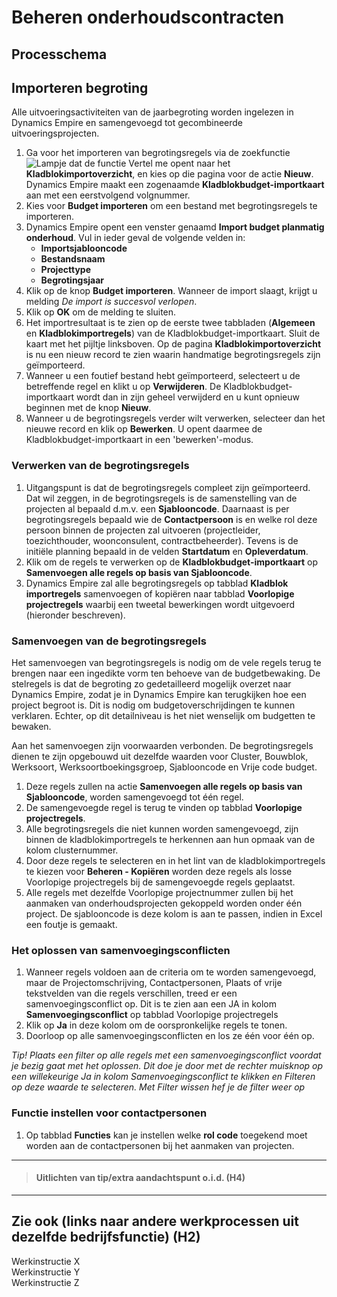 # Beheren onderhoudscontracten


## Processchema

## Importeren begroting
Alle uitvoeringsactiviteiten van de jaarbegroting worden ingelezen in Dynamics Empire en samengevoegd tot  gecombineerde uitvoeringsprojecten.

 1. Ga voor het importeren van begrotingsregels via de zoekfunctie ![Lampje dat de functie Vertel me opent](https://docs.microsoft.com/nl-NL/dynamics365/business-central/media/ui-search/search_small.png "Vertel me wat u wilt doen") naar het **Kladblokimportoverzicht**, en kies op die pagina voor de actie **Nieuw**. Dynamics Empire maakt een zogenaamde **Kladblokbudget-importkaart** aan met een eerstvolgend volgnummer.
 2. Kies voor **Budget importeren** om een bestand met begrotingsregels te importeren.
 3. Dynamics Empire opent een venster genaamd **Import budget planmatig onderhoud**. Vul in ieder geval de volgende velden in:
	 * **Importsjablooncode**
	 * **Bestandsnaam**
	 * **Projecttype**
	 * **Begrotingsjaar**
 4. Klik op de knop **Budget importeren**. Wanneer de import slaagt, krijgt u melding *De import is succesvol verlopen*.
 5. Klik op **OK** om de melding te sluiten.
 6. Het importresultaat is te zien op de eerste twee tabbladen (**Algemeen** en **Kladblokimportregels**) van de Kladblokbudget-importkaart. Sluit de kaart met het pijltje linksboven. Op de pagina **Kladblokimportoverzicht** is nu een nieuw record te zien waarin handmatige begrotingsregels zijn geïmporteerd.
 7. Wanneer u een foutief bestand hebt geïmporteerd, selecteert u de betreffende regel en klikt u op **Verwijderen**. De Kladblokbudget-importkaart wordt dan in zijn geheel verwijderd en u kunt opnieuw beginnen met de knop **Nieuw**.
 8. Wanneer u de begrotingsregels verder wilt verwerken, selecteer dan het nieuwe record en klik op **Bewerken**. U opent daarmee de Kladblokbudget-importkaart in een 'bewerken'-modus. 

### Verwerken van de begrotingsregels
 1. Uitgangspunt is dat de begrotingsregels compleet zijn geïmporteerd. Dat wil zeggen, in de begrotingsregels is de samenstelling van de projecten al bepaald d.m.v. een **Sjablooncode**. Daarnaast is per begrotingsregels bepaald wie de **Contactpersoon** is en welke rol deze persoon binnen de projecten zal uitvoeren (projectleider, toezichthouder, woonconsulent, contractbeheerder). Tevens is de initiële planning bepaald in de velden **Startdatum** en **Opleverdatum**.
 2. Klik om de regels te verwerken op de **Kladblokbudget-importkaart** op **Samenvoegen alle regels op basis van Sjablooncode**.
 3. Dynamics Empire zal alle begrotingsregels op tabblad **Kladblok importregels** samenvoegen of kopiëren naar tabblad **Voorlopige projectregels** waarbij een tweetal bewerkingen wordt uitgevoerd (hieronder beschreven).
 
### Samenvoegen van de begrotingsregels
Het samenvoegen van begrotingsregels is nodig om de vele regels terug te brengen naar een ingedikte vorm ten behoeve van de budgetbewaking. De stelregels is dat de begroting zo gedetailleerd mogelijk overzet naar Dynamics Empire, zodat je in Dynamics Empire kan terugkijken hoe een project begroot is. Dit is nodig om budgetoverschrijdingen te kunnen verklaren. Echter, op dit detailniveau is het niet wenselijk om budgetten te bewaken.

Aan het samenvoegen zijn voorwaarden verbonden. De begrotingsregels dienen te zijn opgebouwd uit dezelfde waarden voor Cluster, Bouwblok, Werksoort, Werksoortboekingsgroep, Sjablooncode en Vrije code budget.

 1. Deze regels zullen na actie **Samenvoegen alle regels op basis van Sjablooncode**, worden samengevoegd tot één regel.
 2. De samengevoegde regel is terug te vinden op tabblad **Voorlopige projectregels**.
 3. Alle begrotingsregels die niet kunnen worden samengevoegd, zijn binnen de kladblokimportregels te herkennen aan hun opmaak van de kolom clusternummer.
 4. Door deze regels te selecteren en in het lint van de kladblokimportregels te kiezen voor **Beheren - Kopiëren**   worden deze regels als losse Voorlopige projectregels bij de samengevoegde regels geplaatst.
 5. Alle regels met dezelfde Voorlopige projectnummer zullen bij het aanmaken van onderhoudsprojecten gekoppeld worden onder één project. De sjablooncode is deze kolom is aan te passen, indien in Excel een foutje is gemaakt.

### Het oplossen van samenvoegingsconflicten

 1. Wanneer regels voldoen aan de criteria om te worden samengevoegd, maar de Projectomschrijving, Contactpersonen, Plaats of vrije tekstvelden van die regels verschillen, treed er een samenvoegingsconflict op. Dit is te zien aan een JA in kolom **Samenvoegingsconflict** op tabblad Voorlopige projectregels
 2. Klik op **Ja** in deze kolom om de oorspronkelijke regels te tonen.
 3. Doorloop op alle samenvoegingsconflicten en los ze één voor één op.

*Tip! Plaats een filter op alle regels met een samenvoegingsconflict voordat je bezig gaat met het oplossen. Dit doe je door met de rechter muisknop op een willekeurige Ja in kolom Samenvoegingsconflict te klikken en Filteren op deze waarde te selecteren. Met Filter wissen hef je de filter weer op*

### Functie instellen voor contactpersonen

 1. Op tabblad **Functies** kan je instellen welke **rol code** toegekend moet worden aan de contactpersonen bij het aanmaken van projecten.

 






 



<hr>

>#### Uitlichten van tip/extra aandachtspunt o.i.d. (H4)
>
>


<hr>

## Zie ook (links naar andere werkprocessen uit dezelfde bedrijfsfunctie) (H2)
Werkinstructie X  
Werkinstructie Y  
Werkinstructie Z
<!--stackedit_data:
eyJoaXN0b3J5IjpbNzI2NjE5MTkzLC02MDIyNzI2MTEsLTI3OD
A3ODQ2MV19
-->